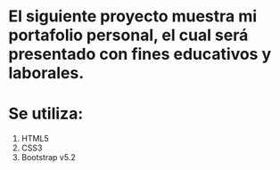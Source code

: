 # El siguiente proyecto muestra mi portafolio personal, el cual será presentado con fines educativos y laborales.
#
# Se utiliza: 
1. HTML5
1. CSS3
1. Bootstrap v5.2
